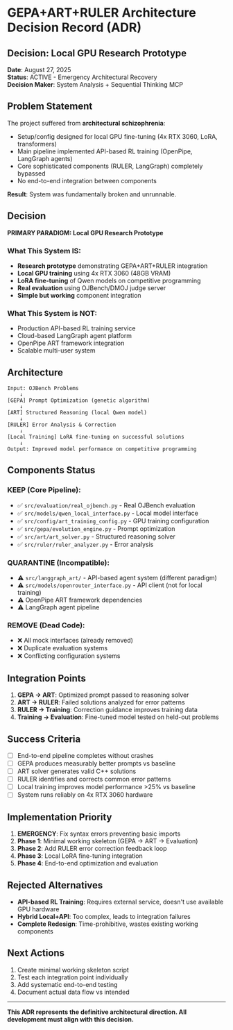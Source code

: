 # GEPA+ART+RULER Architecture Decision Record (ADR)

## Decision: Local GPU Research Prototype

**Date**: August 27, 2025  
**Status**: ACTIVE - Emergency Architectural Recovery  
**Decision Maker**: System Analysis + Sequential Thinking MCP

## Problem Statement

The project suffered from **architectural schizophrenia**: 
- Setup/config designed for local GPU fine-tuning (4x RTX 3060, LoRA, transformers)
- Main pipeline implemented API-based RL training (OpenPipe, LangGraph agents)
- Core sophisticated components (RULER, LangGraph) completely bypassed
- No end-to-end integration between components

**Result**: System was fundamentally broken and unrunnable.

## Decision

**PRIMARY PARADIGM: Local GPU Research Prototype**

### What This System IS:
- **Research prototype** demonstrating GEPA+ART+RULER integration
- **Local GPU training** using 4x RTX 3060 (48GB VRAM)
- **LoRA fine-tuning** of Qwen models on competitive programming
- **Real evaluation** using OJBench/DMOJ judge server
- **Simple but working** component integration

### What This System is NOT:
- Production API-based RL training service
- Cloud-based LangGraph agent platform  
- OpenPipe ART framework integration
- Scalable multi-user system

## Architecture

```
Input: OJBench Problems
    ↓
[GEPA] Prompt Optimization (genetic algorithm)
    ↓ 
[ART] Structured Reasoning (local Qwen model)
    ↓
[RULER] Error Analysis & Correction
    ↓
[Local Training] LoRA fine-tuning on successful solutions
    ↓
Output: Improved model performance on competitive programming
```

## Components Status

### KEEP (Core Pipeline):
- ✅ `src/evaluation/real_ojbench.py` - Real OJBench evaluation
- ✅ `src/models/qwen_local_interface.py` - Local model interface  
- ✅ `src/config/art_training_config.py` - GPU training configuration
- ✅ `src/gepa/evolution_engine.py` - Prompt optimization
- ✅ `src/art/art_solver.py` - Structured reasoning solver
- ✅ `src/ruler/ruler_analyzer.py` - Error analysis

### QUARANTINE (Incompatible):
- ⚠️ `src/langgraph_art/` - API-based agent system (different paradigm)
- ⚠️ `src/models/openrouter_interface.py` - API client (not for local training)
- ⚠️ OpenPipe ART framework dependencies
- ⚠️ LangGraph agent pipeline

### REMOVE (Dead Code):
- ❌ All mock interfaces (already removed)
- ❌ Duplicate evaluation systems
- ❌ Conflicting configuration systems

## Integration Points

1. **GEPA → ART**: Optimized prompt passed to reasoning solver
2. **ART → RULER**: Failed solutions analyzed for error patterns  
3. **RULER → Training**: Correction guidance improves training data
4. **Training → Evaluation**: Fine-tuned model tested on held-out problems

## Success Criteria

- [ ] End-to-end pipeline completes without crashes
- [ ] GEPA produces measurably better prompts vs baseline
- [ ] ART solver generates valid C++ solutions  
- [ ] RULER identifies and corrects common error patterns
- [ ] Local training improves model performance >25% vs baseline
- [ ] System runs reliably on 4x RTX 3060 hardware

## Implementation Priority

1. **EMERGENCY**: Fix syntax errors preventing basic imports
2. **Phase 1**: Minimal working skeleton (GEPA → ART → Evaluation)
3. **Phase 2**: Add RULER error correction feedback loop
4. **Phase 3**: Local LoRA fine-tuning integration  
5. **Phase 4**: End-to-end optimization and evaluation

## Rejected Alternatives

- **API-based RL Training**: Requires external service, doesn't use available GPU hardware
- **Hybrid Local+API**: Too complex, leads to integration failures
- **Complete Redesign**: Time-prohibitive, wastes existing working components

## Next Actions

1. Create minimal working skeleton script
2. Test each integration point individually  
3. Add systematic end-to-end testing
4. Document actual data flow vs intended

---

**This ADR represents the definitive architectural direction. All development must align with this decision.**